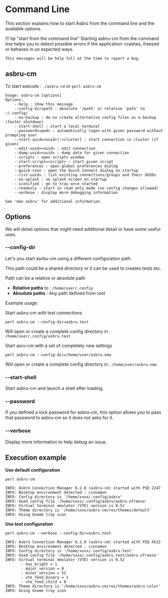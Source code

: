 # Command Line

This section explains how to start Ásbrú from the command line and the available options.

!!! tip "start from the command line"
    Starting asbru-cm from the command line helps you to detect possible errors if the application:  crashes, freezed or behaves in un expected ways.

    This messages will be help full at the time to report a bug.

## asbru-cm

To start execute : `./asbru-cm` or `perl asbru-cm`

```
Usage: asbru-cm [options]
Options:
	--help : show this message
	--config-dir=path : absolute '/path' or relative 'path' to ~/.config/
	--no-backup : do no create alternative config files as a backup (faster shutdown)
	--start-shell : start a local terminal
	--password=<pwd> : automatically logon with given password without prompting user
	--start-uuid=<uuid>[:<cluster] : start connection in cluster (if given)
	--edit-uuid=<uuid> : edit connection
	--dump-uuid=<uuid> : dump data for given connection
	--scripts : open scripts window
	--start-script=<script> : start given script
	--preferences : open global preferences dialog
	--quick-conn : open the Quick Connect dialog on startup
	--list-uuids : list existing connections/groups and their UUIDs
	--no-splash : no splash screen on startup
	--iconified : go to tray once started
	--readonly : start in read only mode (no config changes allowed)
	--verbose : display more debugging information

See 'man asbru' for additional information.

```

## Options

We will detail options that might need additional detail or have some useful uses.

### --config-dir

Let's you start asrbu-cm using a different configuration path.

This path could be a shared directory or it can be used to creates tests etc.

Path can be a relative or absolute path

+ __Relative paths__ to : `/home/user/.config`
+ __Absolute paths__ : Any path defined from root

Example usage:

Start asbru-cm with test connections

`perl asbru-cm --config-dir=asbru.test`

Will open or create a complete config directory in : `/home/user/.config/asbru.test`

Start asru-cm with a set of completely new settings

`perl asbru-cm --config-dir=/home/user/asbru.new`

Will open or create a complete config directory in : `/home/user/asbru.new`

### --start-shell

Start asbru-cm and launch a shell after loading.

### --password

If you defined a lock password for asbru-cm, this option allows you to pass that password to asbru-cm so it does not asks for it.

### --verbose

Display more information to help debug an issue.

## Execution example

__Use default configuration__

```
perl asbru-cm

INFO: Ásbrú Connection Manager 6.2.0 (asbru-cm) started with PID 2247
INFO: Desktop environment detected : cinnamon
INFO: Config directory is '/home/xxxx/.config/asbru'
INFO: Used config file '/home/xxxx/.config/asbru/asbru.nfreeze'
INFO: Virtual terminal emulator (VTE) version is 0.52
INFO: Theme directory is '/home/xxxx/asbru-cm/res/themes/default'
INFO: Using Gnome tray icon
```

__Use test configuration__

```
perl asbru-cm --verbose --config-dir=asbru.test

INFO: Ásbrú Connection Manager 6.2.0 (asbru-cm) started with PID 4522
INFO: Desktop environment detected : cinnamon
INFO: Config directory is '/home/xxxx/.config/asbru.test'
INFO: Used config file '/home/xxxx/.config/asbru.test/asbru.nfreeze'
INFO: Virtual terminal emulator (VTE) version is 0.52
       - has_bright = 1
       - major_version = 0
       - minor_version = 52
       - vte_feed_binary = 1
       - vte_feed_child = 0
INFO: Theme directory is '/home/xxxx/asbru-cm/res/themes/asbru-color'
INFO: Using Gnome tray icon

```
